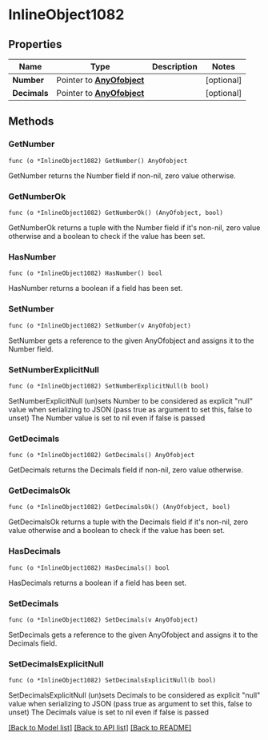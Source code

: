 # InlineObject1082

## Properties

Name | Type | Description | Notes
------------ | ------------- | ------------- | -------------
**Number** | Pointer to [**AnyOfobject**](anyOf&lt;object&gt;.md) |  | [optional] 
**Decimals** | Pointer to [**AnyOfobject**](anyOf&lt;object&gt;.md) |  | [optional] 

## Methods

### GetNumber

`func (o *InlineObject1082) GetNumber() AnyOfobject`

GetNumber returns the Number field if non-nil, zero value otherwise.

### GetNumberOk

`func (o *InlineObject1082) GetNumberOk() (AnyOfobject, bool)`

GetNumberOk returns a tuple with the Number field if it's non-nil, zero value otherwise
and a boolean to check if the value has been set.

### HasNumber

`func (o *InlineObject1082) HasNumber() bool`

HasNumber returns a boolean if a field has been set.

### SetNumber

`func (o *InlineObject1082) SetNumber(v AnyOfobject)`

SetNumber gets a reference to the given AnyOfobject and assigns it to the Number field.

### SetNumberExplicitNull

`func (o *InlineObject1082) SetNumberExplicitNull(b bool)`

SetNumberExplicitNull (un)sets Number to be considered as explicit "null" value
when serializing to JSON (pass true as argument to set this, false to unset)
The Number value is set to nil even if false is passed
### GetDecimals

`func (o *InlineObject1082) GetDecimals() AnyOfobject`

GetDecimals returns the Decimals field if non-nil, zero value otherwise.

### GetDecimalsOk

`func (o *InlineObject1082) GetDecimalsOk() (AnyOfobject, bool)`

GetDecimalsOk returns a tuple with the Decimals field if it's non-nil, zero value otherwise
and a boolean to check if the value has been set.

### HasDecimals

`func (o *InlineObject1082) HasDecimals() bool`

HasDecimals returns a boolean if a field has been set.

### SetDecimals

`func (o *InlineObject1082) SetDecimals(v AnyOfobject)`

SetDecimals gets a reference to the given AnyOfobject and assigns it to the Decimals field.

### SetDecimalsExplicitNull

`func (o *InlineObject1082) SetDecimalsExplicitNull(b bool)`

SetDecimalsExplicitNull (un)sets Decimals to be considered as explicit "null" value
when serializing to JSON (pass true as argument to set this, false to unset)
The Decimals value is set to nil even if false is passed

[[Back to Model list]](../README.md#documentation-for-models) [[Back to API list]](../README.md#documentation-for-api-endpoints) [[Back to README]](../README.md)


